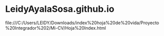 # LeidyAyalaSosa.github.io
file:///C:/Users/LEIDY/Downloads/index%20hoja%20de%20vida/Proyecto%20Integrador%202/Mi-CV/Hoja%20Index.html
